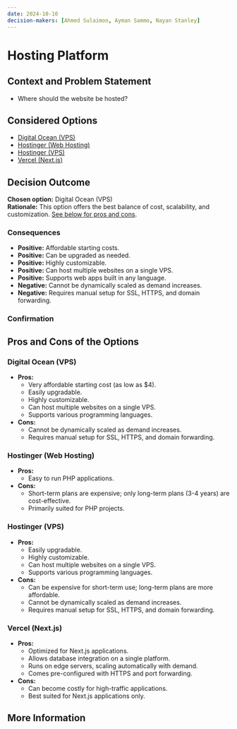 ```yaml
---
date: 2024-10-10
decision-makers: [Ahmed Sulaimon, Ayman Sammo, Nayan Stanley]
---
```


# Hosting Platform

## Context and Problem Statement

- Where should the website be hosted?

## Considered Options

- [Digital Ocean (VPS)](#digital-ocean-vps)
- [Hostinger (Web Hosting)](#hostinger-web-hosting)
- [Hostinger (VPS)](#hostinger-vps)
- [Vercel (Next.js)](#vercel)

## Decision Outcome

**Chosen option:** Digital Ocean (VPS)  
**Rationale:** This option offers the best balance of cost, scalability, and customization. [See below for pros and cons](#pros-cons).

### Consequences

- **Positive:** Affordable starting costs.
- **Positive:** Can be upgraded as needed.
- **Positive:** Highly customizable.
- **Positive:** Can host multiple websites on a single VPS.
- **Positive:** Supports web apps built in any language.
- **Negative:** Cannot be dynamically scaled as demand increases.
- **Negative:** Requires manual setup for SSL, HTTPS, and domain forwarding.

### Confirmation

<!-- Is this valid option for the project & why -->

<a name="pros-cons"></a>

## Pros and Cons of the Options

<a name="digital-ocean-vps"></a>

### Digital Ocean (VPS)

- **Pros:**
  - Very affordable starting cost (as low as $4).
  - Easily upgradable.
  - Highly customizable.
  - Can host multiple websites on a single VPS.
  - Supports various programming languages.
- **Cons:**
  - Cannot be dynamically scaled as demand increases.
  - Requires manual setup for SSL, HTTPS, and domain forwarding.

<a name="hostinger-web-hosting"></a>

### Hostinger (Web Hosting)

- **Pros:**
  - Easy to run PHP applications.
- **Cons:**
  - Short-term plans are expensive; only long-term plans (3-4 years) are cost-effective.
  - Primarily suited for PHP projects.

<a name="hostinger-vps"></a>

### Hostinger (VPS)

- **Pros:**
  - Easily upgradable.
  - Highly customizable.
  - Can host multiple websites on a single VPS.
  - Supports various programming languages.
- **Cons:**
  - Can be expensive for short-term use; long-term plans are more affordable.
  - Cannot be dynamically scaled as demand increases.
  - Requires manual setup for SSL, HTTPS, and domain forwarding.

<a name="vercel"></a>

### Vercel (Next.js)

- **Pros:**
  - Optimized for Next.js applications.
  - Allows database integration on a single platform.
  - Runs on edge servers, scaling automatically with demand.
  - Comes pre-configured with HTTPS and port forwarding.
- **Cons:**
  - Can become costly for high-traffic applications.
  - Best suited for Next.js applications only.

## More Information

<!-- How did the team come up with the decision -->

